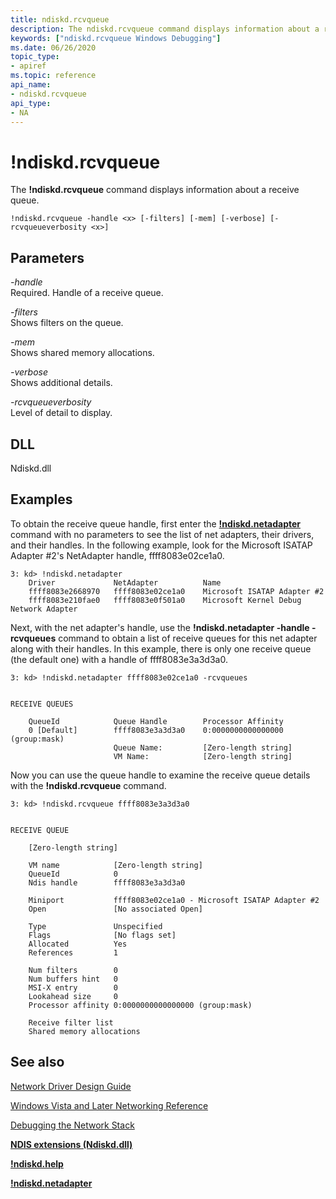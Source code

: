 ```yaml
---
title: ndiskd.rcvqueue
description: The ndiskd.rcvqueue command displays information about a receive queue.
keywords: ["ndiskd.rcvqueue Windows Debugging"]
ms.date: 06/26/2020
topic_type:
- apiref
ms.topic: reference
api_name:
- ndiskd.rcvqueue
api_type:
- NA
---
```


# !ndiskd.rcvqueue

The **!ndiskd.rcvqueue** command displays information about a receive queue.

```console
!ndiskd.rcvqueue -handle <x> [-filters] [-mem] [-verbose] [-rcvqueueverbosity <x>] 
```

## Parameters

<span id="_______-handle______"></span><span id="_______-HANDLE______"></span> *-handle*   
Required. Handle of a receive queue.

<span id="_______-filters______"></span><span id="_______-FILTERS______"></span> *-filters*   
Shows filters on the queue.

<span id="_______-mem______"></span><span id="_______-MEM______"></span> *-mem*   
Shows shared memory allocations.

<span id="_______-verbose______"></span><span id="_______-VERBOSE______"></span> *-verbose*   
Shows additional details.

<span id="_______-rcvqueueverbosity______"></span><span id="_______-RCVQUEUEVERBOSITY______"></span> *-rcvqueueverbosity*   
Level of detail to display.

## DLL

Ndiskd.dll

## Examples

To obtain the receive queue handle, first enter the [**!ndiskd.netadapter**](-ndiskd-netadapter.md) command with no parameters to see the list of net adapters, their drivers, and their handles. In the following example, look for the Microsoft ISATAP Adapter \#2's NetAdapter handle, ffff8083e02ce1a0.

```console
3: kd> !ndiskd.netadapter
    Driver             NetAdapter          Name                                 
    ffff8083e2668970   ffff8083e02ce1a0    Microsoft ISATAP Adapter #2
    ffff8083e210fae0   ffff8083e0f501a0    Microsoft Kernel Debug Network Adapter
```

Next, with the net adapter's handle, use the **!ndiskd.netadapter -handle -rcvqueues** command to obtain a list of receive queues for this net adapter along with their handles. In this example, there is only one receive queue (the default one) with a handle of ffff8083e3a3d3a0.

```console
3: kd> !ndiskd.netadapter ffff8083e02ce1a0 -rcvqueues


RECEIVE QUEUES

    QueueId            Queue Handle        Processor Affinity                   
    0 [Default]        ffff8083e3a3d3a0    0:0000000000000000 (group:mask)
                       Queue Name:         [Zero-length string]
                       VM Name:            [Zero-length string]
```

Now you can use the queue handle to examine the receive queue details with the **!ndiskd.rcvqueue** command.

```console
3: kd> !ndiskd.rcvqueue ffff8083e3a3d3a0


RECEIVE QUEUE

    [Zero-length string]

    VM name            [Zero-length string]
    QueueId            0
    Ndis handle        ffff8083e3a3d3a0

    Miniport           ffff8083e02ce1a0 - Microsoft ISATAP Adapter #2
    Open               [No associated Open]

    Type               Unspecified
    Flags              [No flags set]
    Allocated          Yes
    References         1

    Num filters        0
    Num buffers hint   0
    MSI-X entry        0
    Lookahead size     0
    Processor affinity 0:0000000000000000 (group:mask)

    Receive filter list
    Shared memory allocations
```

## See also

[Network Driver Design Guide](../network/index.md)

[Windows Vista and Later Networking Reference](/windows-hardware/drivers/ddi/_netvista/)

[Debugging the Network Stack](/shows/defrag-tools/175-debugging-network-stack)

[**NDIS extensions (Ndiskd.dll)**](ndis-extensions--ndiskd-dll-.md)

[**!ndiskd.help**](-ndiskd-help.md)

[**!ndiskd.netadapter**](-ndiskd-netadapter.md)
